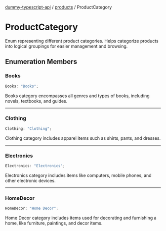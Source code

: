 [dummy-typescript-api](../../index.md) / [products](../index.md) / ProductCategory

# ProductCategory

Enum representing different product categories.
Helps categorize products into logical groupings for easier management and browsing.

## Enumeration Members

### Books

```ts
Books: "Books";
```

Books category encompasses all genres and types of books, including novels, textbooks, and guides.

***

### Clothing

```ts
Clothing: "Clothing";
```

Clothing category includes apparel items such as shirts, pants, and dresses.

***

### Electronics

```ts
Electronics: "Electronics";
```

Electronics category includes items like computers, mobile phones, and other electronic devices.

***

### HomeDecor

```ts
HomeDecor: "Home Decor";
```

Home Decor category includes items used for decorating and furnishing a home, like furniture, paintings, and decor items.

